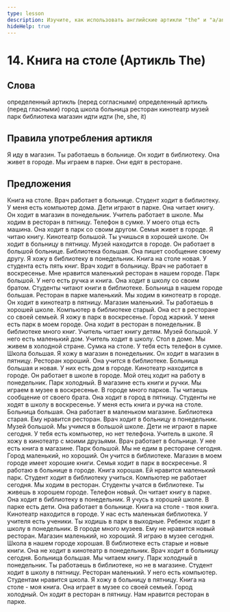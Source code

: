 ```yaml
---
type: lesson
description: Изучите, как использовать английские артикли "the" и "a/an" с названиями общественных мест в городе. Освойте правила употребления определенного и неопределенного артиклей в повседневных ситуациях.
hideHelp: true
---
```


# 14. Книга на столе (Артикль The)

## Слова

определенный артикль (перед согласными)
определенный артикль (перед гласными)
город
школа
больница
ресторан
кинотеатр
музей
парк
библиотека
магазин
идти
идти (he, she, it)

## Правила употребления артикля

Я иду в магазин.
Ты работаешь в больнице.
Он ходит в библиотеку.
Она живет в городе.
Мы играем в парке.
Они едят в ресторане.

## Предложения

Книга на столе.
Врач работает в больнице.
Студент ходит в библиотеку.
У меня есть компьютер дома.
Дети играют в парке.
Она читает книгу.
Он ходит в магазин в понедельник.
Учитель работает в школе.
Мы ходим в ресторан в пятницу.
Телефон в сумке.
У моего отца есть машина.
Она ходит в парк со своим другом.
Семья живет в городе.
Я читаю книгу.
Кинотеатр большой.
Ты учишься в хорошей школе.
Он ходит в больницу в пятницу.
Музей находится в городе.
Он работает в большой больнице.
Библиотека большая.
Она пишет сообщение своему другу.
Я хожу в библиотеку в понедельник.
Книга на столе новая.
У студента есть пять книг.
Врач ходит в больницу.
Врач не работает в воскресенье.
Мне нравится маленький ресторан в нашем городе.
Парк большой.
У него есть ручка и книга.
Она ходит в школу со своим братом.
Студенты читают книги в библиотеке.
Больница в нашем городе большая.
Ресторан в парке маленький.
Мы ходим в кинотеатр в городе.
Он ходит в кинотеатр в пятницу.
Магазин маленький.
Ты работаешь в хорошей школе.
Компьютер в библиотеке старый.
Она ест в ресторане со своей семьей.
Я хожу в парк в воскресенье.
Город жаркий.
У меня есть парк в моем городе.
Она ходит в ресторан в понедельник.
В библиотеке много книг.
Учитель читает книгу детям.
Музей большой.
У него есть маленький дом.
Учитель ходит в школу.
Стол в доме.
Мы живем в холодной стране.
Сумка на столе.
У тебя есть телефон в сумке.
Школа большая.
Я хожу в магазин в понедельник.
Он ходит в магазин в пятницу.
Ресторан хороший.
Она учится в библиотеке.
Больница большая и новая.
У них есть дом в городе.
Кинотеатр находится в городе.
Он работает в школе в городе.
Мой отец ходит на работу в понедельник.
Парк холодный.
В магазине есть книги и ручки.
Мы играем в музее в воскресенье.
В городе много парков.
Ты читаешь сообщение от своего брата.
Она ходит в город в пятницу.
Студенты не ходят в школу в воскресенье.
У меня есть книга и ручка на столе.
Больница большая.
Она работает в маленьком магазине.
Библиотека старая.
Ему нравится ресторан.
Врач ходит в больницу в понедельник.
Музей большой.
Мы учимся в большой школе.
Дети не играют в парке сегодня.
У тебя есть компьютер, но нет телефона.
Учитель в школе.
Я хожу в кинотеатр с моими друзьями.
Врач работает в больнице.
У нее есть книга в магазине.
Парк большой.
Мы не едим в ресторане сегодня.
Город маленький, но хороший.
Он учится в библиотеке.
Магазин в моем городе имеет хорошие книги.
Семья ходит в парк в воскресенье.
Я работаю в больнице в городе.
Книга хорошая.
Ей нравится маленький парк.
Студент ходит в библиотеку учиться.
Компьютер не работает сегодня.
Мы ходим в ресторан.
Студенты учатся в библиотеке.
Ты живешь в хорошем городе.
Телефон новый.
Он читает книгу в парке.
Она ходит в библиотеку в понедельник.
Я учусь в хорошей школе.
В парке есть дети.
Она работает в больнице.
Книга на столе - твоя книга.
Кинотеатр находится в городе.
У нас есть маленькая библиотека.
У учителя есть ученики.
Ты ходишь в парк в выходные.
Ребенок ходит в школу в понедельник.
В городе много музеев.
Ему не нравится новый ресторан.
Магазин маленький, но хороший.
Я играю в музее сегодня.
Школа в нашем городе хорошая.
В библиотеке есть старые и новые книги.
Она не ходит в кинотеатр в понедельник.
Врач ходит в больницу сегодня.
Больница большая.
Мы читаем книгу.
Парк холодный в понедельник.
Ты работаешь в библиотеке, но не в магазине.
Студент ходит в школу в пятницу.
Ресторан маленький.
У него есть компьютер.
Студентам нравится школа.
Я хожу в больницу в пятницу.
Книга на столе - моя книга.
Она играет в музее со своей семьей.
Город холодный.
Он ходит в ресторан в пятницу.
Нам нравится ресторан в парке.
